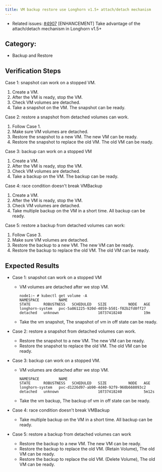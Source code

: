 ```yaml
---
title: VM backup restore use Longhorn v1.5+ attach/detach mechanism
---
```


* Related issues: [#4907](https://github.com/harvester/harvester/issues/4907) [ENHANCEMENT] Take advantage of the attach/detach mechanism in Longhorn v1.5+

## Category: 
* Backup and Restore

## Verification Steps
Case 1: snapshot can work on a stopped VM.
1. Create a VM.
1. After the VM is ready, stop the VM.
1. Check VM volumes are detached.
1. Take a snapshot on the VM. The snapshot can be ready.

Case 2: restore a snapshot from detached volumes can work.
1. Follow Case 1.
1. Make sure VM volumes are detached.
1. Restore the snapshot to a new VM. The new VM can be ready.
1. Restore the snapshot to replace the old VM. The old VM can be ready.

Case 3: backup can work on a stopped VM
1. Create a VM.
1. After the VM is ready, stop the VM.
1. Check VM volumes are detached.
1. Take a backup on the VM. The backup can be ready.

Case 4: race condition doesn't break VMBackup
1. Create a VM.
1. After the VM is ready, stop the VM.
1. Check VM volumes are detached.
1. Take multiple backup on the VM in a short time. All backup can be ready.

Case 5: restore a backup from detached volumes can work:
1. Follow Case 3.
1. Make sure VM volumes are detached.
1. Restore the backup to a new VM. The new VM can be ready.
1. Restore the backup to replace the old VM. The old VM can be ready.

## Expected Results
* Case 1: snapshot can work on a stopped VM 
   - VM volumes are detached after we stop VM.
      ```
      node1:~ # kubectl get volume -A
      NAMESPACE         NAME                                       STATE      ROBUSTNESS   SCHEDULED   SIZE          NODE   AGE
      longhorn-system   pvc-5a861225-920d-4059-b501-f02b2fd0ff27   detached   unknown                  10737418240          19m
      ```
   - Take the vm snapshot, The snapshot of vm in off state can be ready.
* Case 2: restore a snapshot from detached volumes can work. 
   - Restore the snapshot to a new VM. The new VM can be ready.
   - Restore the snapshot to replace the old VM. The old VM can be ready.

* Case 3: backup can work on a stopped VM. 
   - VM volumes are detached after we stop VM.
      ```
      NAMESPACE         NAME                                       STATE      ROBUSTNESS   SCHEDULED   SIZE          NODE   AGE
      longhorn-system   pvc-d1226d97-ab90-4d40-92f9-960b668093c2   detached   unknown                  10737418240          5m12s
      ```
   -  Take the vm backup, The backup of vm in off state can be ready.

* Case 4: race condition doesn't break VMBackup 
   - Take multiple backup on the VM in a short time. All backup can be ready.

* Case 5: restore a backup from detached volumes can work 
   - Restore the backup to a new VM. The new VM can be ready.
   - Restore the backup to replace the old VM. (Retain Volume), The old VM can be ready.
   - Restore the backup to replace the old VM. (Delete Volume), The old VM can be ready.
